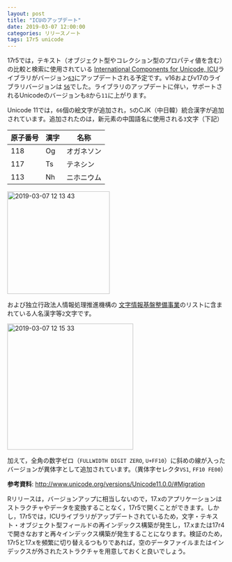 ```yaml
---
layout: post
title: "ICUのアップデート"
date: 2019-03-07 12:00:00
categories: リリースノート
tags: 17r5 unicode
---
```


17r5では，テキスト（オブジェクト型やコレクション型のプロパティ値を含む）の比較と検索に使用されている <i class="fa fa-external-link" aria-hidden="true"></i> [International Components for Unicode, ICU](http://site.icu-project.org/home)ライブラリがバージョン[``63``](http://site.icu-project.org/download/63)にアップデートされる予定です。v16およびv17のライブラリバージョンは [``56``](http://site.icu-project.org/download/56)でした。ライブラリのアップデートに伴い，サポートされるUnicodeのバージョンも``8``から``11``に上がります。

Unicode 11では，``66``個の絵文字が追加され，``5``のCJK（中日韓）統合漢字が追加されています。追加されたのは，新元素の中国語名に使用される``3``文字（下記）

| 原子番号 | 漢字 | 名称|
---|---|---
|118 | Og | オガネソン |
|117 |Ts | テネシン |
|113 | Nh | ニホニウム |

<img width="235" alt="2019-03-07 12 13 43" src="https://user-images.githubusercontent.com/10509075/53929845-7adb1a00-40d2-11e9-9987-4b3268e74c7a.png">

および独立行政法人情報処理推進機構の<i class="fa fa-external-link" aria-hidden="true"></i> [文字情報基盤整備事業](https://mojikiban.ipa.go.jp)のリストに含まれている人名漢字等``2``文字です。

<img width="289" alt="2019-03-07 12 15 33" src="https://user-images.githubusercontent.com/10509075/53929906-bd045b80-40d2-11e9-9e87-e9e9121c92b9.png">

加えて，全角の数字ゼロ（``FULLWIDTH DIGIT ZERO``, ``U+FF10``）に斜めの線が入ったバージョンが異体字として追加されています。（異体字セレクタ``VS1``, ``FF10 FE00``）

**参考資料**: http://www.unicode.org/versions/Unicode11.0.0/#Migration

Rリリースは，バージョンアップに相当しないので，17.xのアプリケーションはストラクチャやデータを変換することなく，17r5で開くことができます。しかし，17r5では，ICUライブラリがアップデートされているため，文字・テキスト・オブジェクト型フィールドの再インデックス構築が発生し，17.xまたは17r4で開きなおすと再々インデックス構築が発生することになります。検証のため，17r5と17.xを頻繁に切り替えるつもりであれば，空のデータファイルまたはインデックスが外されたストラクチャを用意しておくと良いでしょう。
